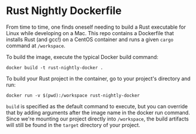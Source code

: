 # Rust Nightly Dockerfile

From time to time, one finds oneself needing to build a Rust executable for Linux while developing on a Mac. This repo contains a Dockerfile that installs Rust (and gcc!) on a CentOS container and runs a given `cargo` command at `/workspace`.

To build the image, execute the typical Docker build command:
```
docker build -t rust-nightly-docker .
```

To build your Rust project in the container, go to your project's directory and run:
```
docker run -v $(pwd):/workspace rust-nightly-docker
```

`build` is specified as the default command to execute, but you can override that by adding arguments after the image name in the docker run command. Since we're mounting our project directly into `/workspace`, the build artifacts will still be found in the `target` directory of your project.

